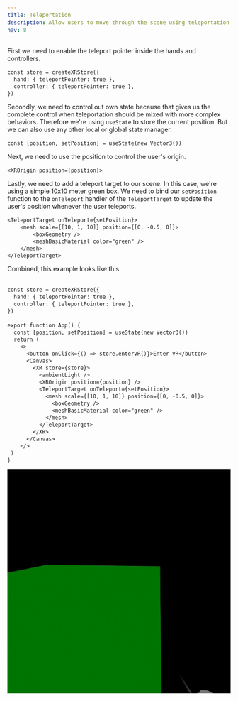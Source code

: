 ```yaml
---
title: Teleportation
description: Allow users to move through the scene using teleportation
nav: 8
---
```


First we need to enable the teleport pointer inside the hands and controllers.

```tsx
const store = createXRStore({
  hand: { teleportPointer: true },
  controller: { teleportPointer: true },
})
```

Secondly, we need to control out own state because that gives us the complete control when teleportation should be mixed with more complex behaviors. Therefore we're using `useState` to store the current position. But we can also use any other local or global state manager.

```tsx
const [position, setPosition] = useState(new Vector3())
```

Next, we need to use the position to control the user's origin.

```tsx
<XROrigin position={position}>
```

Lastly, we need to add a teleport target to our scene. In this case, we're using a simple 10x10 meter green box. We need to bind our `setPosition` function to the `onTeleport` handler of the `TeleportTarget` to update the user's position whenever the user teleports.

```tsx
<TeleportTarget onTeleport={setPosition}>
    <mesh scale={[10, 1, 10]} position={[0, -0.5, 0]}>
        <boxGeometry />
        <meshBasicMaterial color="green" />
    </mesh>
</TeleportTarget>
```

Combined, this example looks like this.

```tsx

const store = createXRStore({
  hand: { teleportPointer: true },
  controller: { teleportPointer: true },
})

export function App() {
  const [position, setPosition] = useState(new Vector3())
  return (
    <>
      <button onClick={() => store.enterVR()}>Enter VR</button>
      <Canvas>
        <XR store={store}>
          <ambientLight />
          <XROrigin position={position} />
          <TeleportTarget onTeleport={setPosition}>
            <mesh scale={[10, 1, 10]} position={[0, -0.5, 0]}>
              <boxGeometry />
              <meshBasicMaterial color="green" />
            </mesh>
          </TeleportTarget>
        </XR>
      </Canvas>
    </>
 )
}
```

![Recording of teleport example](./teleport-example.gif)